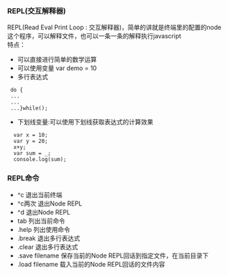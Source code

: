 ### REPL(交互解释器)   
REPL(Read Eval Print Loop : 交互解释器)，简单的讲就是终端里的配置的node这个程序，可以解释文件，也可以一条一条的解释执行javascript   
特点：   
* 可以直接进行简单的数学运算   
* 可以使用变量   var demo = 10 
* 多行表达式 
 ```
  do {
  ...
  ...
  ...}while();
```
* 下划线变量:可以使用下划线获取表达式的计算效果   
```
  var x = 10;
  var y = 20;
  x+y;
  var sum = _;
  console.log(sum);
```   
### REPL命令   
* ^c 退出当前终端  
* ^c两次 退出Node REPL  
* ^d 退出Node REPL   
* tab 列出当前命令   
* .help 列出使用命令   
* .break  退出多行表达式   
* .clear  退出多行表达式  
* .save filename 保存当前的Node REPL回话到指定文件，在当前目录下  
* .load filename 载入当前的Node REPL回话的文件内容   
